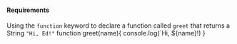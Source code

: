 #### Requirements
Using the `function` keyword to declare a function called `greet` that returns a String `"Hi, Ed!"`
function greet(name){
    console.log(`Hi, ${name}!) 
}